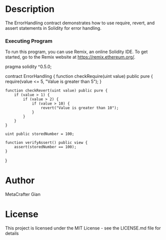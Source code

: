 # Description

The ErrorHandling contract demonstrates how to use require, revert, and assert statements in Solidity for error handling.

### Executing Program
To run this program, you can use Remix, an online Solidity IDE. To get started, go to the Remix website at https://remix.ethereum.org/.

pragma solidity ^0.5.0;

contract ErrorHandling {
    function checkRequire(uint value) public pure {
        require(value <= 5, "Value is greater than 5");
    }

    function checkRevert(uint value) public pure {
        if (value > 1) {
            if (value > 2) {
                if (value > 10) {
                    revert("Value is greater than 10");
                }
            }
        }
    }

    uint public storedNumber = 100;

    function verifyAssert() public view {
        assert(storedNumber == 100);
    }
}

# Author
MetaCrafter Gian

# License
This project is licensed under the MIT License - see the LICENSE.md file for details
